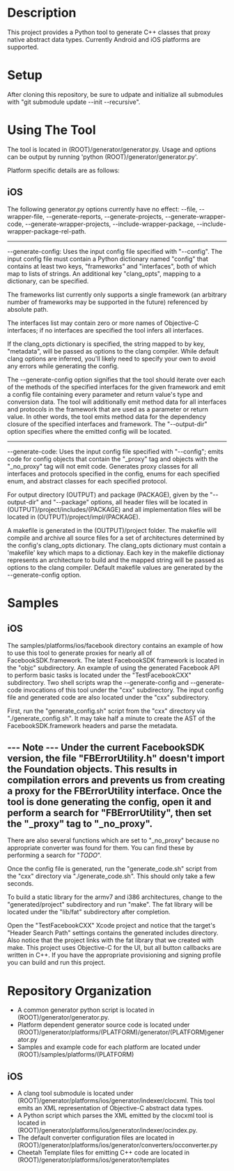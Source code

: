Description
============
This project provides a Python tool to generate C++ classes that proxy native abstract data types. Currently Android and iOS platforms are supported.

Setup
============
After cloning this repository, be sure to udpate and initialize all submodules with "git submodule update --init --recursive".

Using The Tool
============
The tool is located in (ROOT)/generator/generator.py. Usage and options can be output by running 'python (ROOT)/generator/generator.py'.

Platform specific details are as follows:

iOS
------------
The following generator.py options currently have no effect: --file, --wrapper-file, --generate-reports, --generate-projects, --generate-wrapper-code, --generate-wrapper-projects, --include-wrapper-package, --include-wrapper-package-rel-path.

------------

--generate-config: Uses the input config file specified with "--config". The input config file must contain a Python dictionary named "config" that contains at least two keys, "frameworks" and "interfaces", both of which map to lists of strings. An additional key "clang_opts", mapping to a dictionary, can be specified.

The frameworks list currently only supports a single framework (an arbitrary number of frameworks may be supported in the future) referenced by absolute path.

The interfaces list may contain zero or more names of Objective-C interfaces; if no interfaces are specified the tool infers all interfaces.

If the clang_opts dictionary is specified, the string mapped to by key, "metadata", will be passed as options to the clang compiler. While default clang options are inferred, you'll likely need to specify your own to avoid any errors while generating the config.

The --generate-config option signifies that the tool should iterate over each of the methods of the specified interfaces for the given framework and emit a config file containing every parameter and return value's type and conversion data. The tool will additionally emit method data for all interfaces and protocols in the framework that are used as a parameter or return value. In other words, the tool emits method data for the dependency closure of the specified interfaces and framework. The "--output-dir" option specifies where the emitted config will be located.

-------------

--generate-code: Uses the input config file specified with "--config"; emits code for config objects that contain the "_proxy" tag and objects with the "_no_proxy" tag will not emit code. Generates proxy classes for all interfaces and protocols specified in the config, enums for each specified enum, and abstract classes for each specified protocol.

For output directory (OUTPUT) and package (PACKAGE), given by the "--output-dir" and "--package" options, all header files will be located in (OUTPUT)/project/includes/(PACKAGE) and all implementation files will be located in (OUTPUT)/project/impl/(PACKAGE).

A makefile is generated in the (OUTPUT)/project folder. The makefile will compile and archive all source files for a set of architectures determined by the config's clang_opts dictionary. The clang_opts dictionary must contain a 'makefile' key which maps to a dictionay. Each key in the makefile dictionay represents an architecture to build and the mapped string will be passed as options to the clang compiler. Default makefile values are generated by the --generate-config option.



Samples
============

iOS
------------
The samples/platforms/ios/facebook directory contains an example of how to use this tool to generate proxies for nearly all of FacebookSDK.framework. The latest FacebookSDK framework is located in the "objc" subdirectory. An example of using the generated Facebook API to perform basic tasks is located under the "TestFacebookCXX" subdirectory. Two shell scripts wrap the --generate-config and --generate-code invocations of this tool under the "cxx" subdirectory. The input config file and generated code are also located under the "cxx" subdirectory.

First, run the "generate_config.sh" script from the "cxx" directory via "./generate_config.sh". It may take half a minute to create the AST of the FacebookSDK.framework headers and parse the metadata.

--- Note ---
Under the current FacebookSDK version, the file "FBErrorUtility.h" doesn't import the Foundation objects. This results in compilation errors and prevents us from creating a proxy for the FBErrorUtility interface. Once the tool is done generating the config, open it and perform a search for "FBErrorUtility", then set the "_proxy" tag to "_no_proxy".
------------

There are also several functions which are set to "_no_proxy" because no appropriate converter was found for them. You can find these by performing a search for "_TODO_".

Once the config file is generated, run the "generate_code.sh" script from the "cxx" directory via "./generate_code.sh". This should only take a few seconds.

To build a static library for the armv7 and i386 architectures, change to the "generated/project" subdirectory and run "make". The fat library will be located under the "lib/fat" subdirectory after completion.

Open the "TestFacebookCXX" Xcode project and notice that the target's "Header Search Path" settings contains the generated includes directory. Also notice that the project links with the fat library that we created with make. This project uses Objective-C for the UI, but all button callbacks are written in C++. If you have the appropriate provisioning and signing profile you can build and run this project.


Repository Organization
============
- A common generator python script is located in (ROOT)/generator/generator.py.
- Platform dependent generator source code is located under (ROOT)/generator/platforms/(PLATFORM)/generator/(PLATFORM)generator.py
- Samples and example code for each platform are located under (ROOT)/samples/platforms/(PLATFORM)

iOS
------------
- A clang tool submodule is located under (ROOT)/generator/platforms/ios/generator/indexer/clocxml. This tool emits an XML representation of Objective-C abstract data types.
- A Python script which parses the XML emitted by the clocxml tool is located in (ROOT)/generator/platforms/ios/generator/indexer/ocindex.py.
- The default converter configuration files are located in (ROOT)/generator/platforms/ios/generator/converters/occonverter.py
- Cheetah Template files for emitting C++ code are located in (ROOT)/generator/platforms/ios/generator/templates

